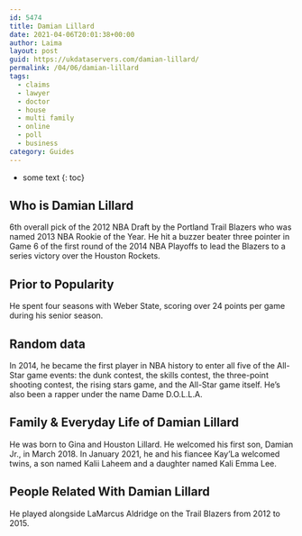 ```yaml
---
id: 5474
title: Damian Lillard
date: 2021-04-06T20:01:38+00:00
author: Laima
layout: post
guid: https://ukdataservers.com/damian-lillard/
permalink: /04/06/damian-lillard
tags:
  - claims
  - lawyer
  - doctor
  - house
  - multi family
  - online
  - poll
  - business
category: Guides
---
```


* some text
{: toc}


## Who is Damian Lillard
                  
                  
                  
6th overall pick of the 2012 NBA Draft by the Portland Trail Blazers who was named 2013 NBA Rookie of the Year. He hit a buzzer beater three pointer in Game 6 of the first round of the 2014 NBA Playoffs to lead the Blazers to a series victory over the Houston Rockets. 
                  
              
            
              
            
                
                
                
## Prior to Popularity
                  
                  
                  
He spent four seasons with Weber State, scoring over 24 points per game during his senior season. 
                  
              
            
              
            
                
                
                
## Random data
                  
                  
                  
In 2014, he became the first player in NBA history to enter all five of the All-Star game events: the dunk contest, the skills contest, the three-point shooting contest, the rising stars game, and the All-Star game itself. He&#8217;s also been a rapper under the name Dame D.O.L.L.A.
                  
              
            
              
            
                
                
                
## Family & Everyday Life of Damian Lillard
                  
                  
                  
He was born to Gina and Houston Lillard. He welcomed his first son, Damian Jr., in March 2018. In January 2021, he and his fiancee Kay&#8217;La welcomed twins, a son named Kalii Laheem and a daughter named Kali Emma Lee.
                  
              
            
              
            
                
                
                
## People Related With Damian Lillard
                  
                  
                  
He played alongside LaMarcus Aldridge on the Trail Blazers from 2012 to 2015.
                  
              
            
              
            
                
              
            
              
              
            
            
              
            
          
          
          